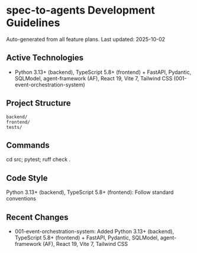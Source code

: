 # spec-to-agents Development Guidelines

Auto-generated from all feature plans. Last updated: 2025-10-02

## Active Technologies
- Python 3.13+ (backend), TypeScript 5.8+ (frontend) + FastAPI, Pydantic, SQLModel, agent-framework (AF), React 19, Vite 7, Tailwind CSS (001-event-orchestration-system)

## Project Structure
```
backend/
frontend/
tests/
```

## Commands
cd src; pytest; ruff check .

## Code Style
Python 3.13+ (backend), TypeScript 5.8+ (frontend): Follow standard conventions

## Recent Changes
- 001-event-orchestration-system: Added Python 3.13+ (backend), TypeScript 5.8+ (frontend) + FastAPI, Pydantic, SQLModel, agent-framework (AF), React 19, Vite 7, Tailwind CSS

<!-- MANUAL ADDITIONS START -->
<!-- MANUAL ADDITIONS END -->